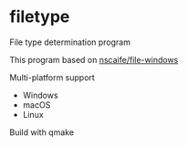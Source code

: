# filetype
File type determination program

This program based on [nscaife/file-windows](https://github.com/nscaife/file-windows)

Multi-platform support
- Windows
- macOS
- Linux

Build with qmake
